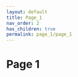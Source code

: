```yaml
---
layout: default
title: Page_1
nav_order: 2
has_children: true
permalink: page_1/page_1
---
```


# Page 1
